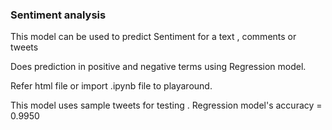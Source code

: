 ### Sentiment analysis
This model can be used to predict Sentiment for a text , comments or tweets

Does prediction in positive and negative terms using  Regression model.

Refer html file or import .ipynb file to playaround.

This model uses sample tweets for testing . Regression model's accuracy = 0.9950
